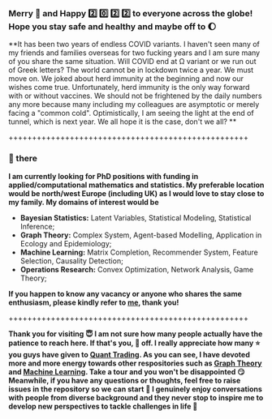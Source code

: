 ### Merry :santa: and Happy :two: :zero: :two: :two: to everyone across the globe! Hope you stay safe and healthy and maybe off to :moon: 

**It has been two years of endless COVID variants. I haven't seen many of my friends and families overseas for two fucking years and I am sure many of you share the same situation. Will COVID end at Ω variant or we run out of Greek letters? The world cannot be in lockdown twice a year. We must move on. We joked about herd immunity at the beginning and now our wishes come true. Unfortunately, herd immunity is the only way forward with or without vaccines. We should not be frightened by the daily numbers any more because many including my colleagues are asymptotic or merely facing a "common cold". Optimistically, I am seeing the light at the end of tunnel, which is next year. We all hope it is the case, don't we all? **

+++++++++++++++++++++++++++++++++++++++++++++++++++

### 👋 there

**I am currently looking for PhD positions with funding in applied/computational mathematics and statistics. My preferable location would be north/west Europe (including UK) as I would love to stay close to my family. My domains of interest would be**

* **Bayesian Statistics:** Latent Variables, Statistical Modeling, Statistical Inference;
* **Graph Theory:** Complex System, Agent-based Modelling, Application in Ecology and Epidemiology;
* **Machine Learning:** Matrix Completion, Recommender System, Feature Selection, Causality Detection;
* **Operations Research:** Convex Optimization, Network Analysis, Game Theory;
 
**If you happen to know any vacancy or anyone who shares the same enthusiasm, please kindly refer to <a href=https://github.com/je-suis-tm/je-suis-tm/issues/new/choose>me</a>, thank you!**

+++++++++++++++++++++++++++++++++++++++++++++++++++

**Thank you for visiting :innocent: I am not sure how many people actually have the patience to reach here. If that's you, 🎩 off. I really appreciate how many :star: you guys have given to <a href=https://github.com/je-suis-tm/quant-trading>Quant Trading</a>. As you can see, I have devoted more and more energy towards other respositories such as <a href=https://github.com/je-suis-tm/graph-theory>Graph Theory</a> and <a href=https://github.com/je-suis-tm/machine-learning>Machine Learning</a>. Take a tour and you won't be disappointed :smirk: Meanwhile, if you have any questions or thoughts, feel free to raise issues in the repository so we can start :speech_balloon: I genuinely enjoy conversations with people from diverse background and they never stop to inspire me to develop new perspectives to tackle challenges in life :muscle:**
